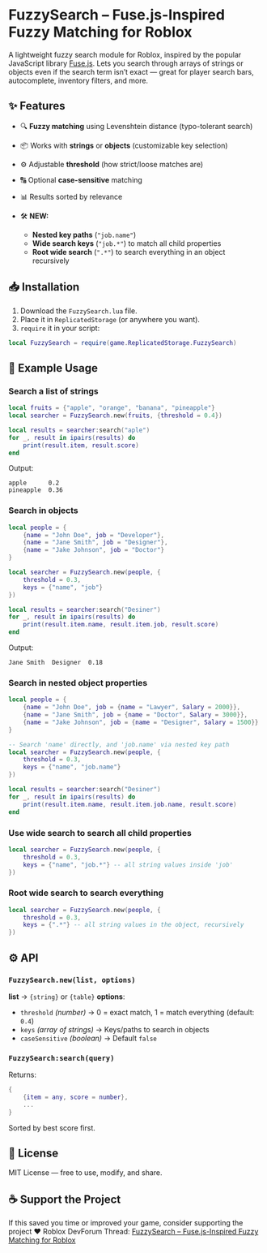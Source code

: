 # FuzzySearch – Fuse.js-Inspired Fuzzy Matching for Roblox

A lightweight fuzzy search module for Roblox, inspired by the popular JavaScript library [Fuse.js](https://fusejs.io/).
Lets you search through arrays of strings or objects even if the search term isn’t exact — great for player search bars, autocomplete, inventory filters, and more.

## ✨ Features

* 🔍 **Fuzzy matching** using Levenshtein distance (typo-tolerant search)
* 📦 Works with **strings** or **objects** (customizable key selection)
* ⚙️ Adjustable **threshold** (how strict/loose matches are)
* 🔠 Optional **case-sensitive** matching
* 📊 Results sorted by relevance
* 🛠 **NEW:**

  * **Nested key paths** (`"job.name"`)
  * **Wide search keys** (`"job.*"`) to match all child properties
  * **Root wide search** (`".*"`) to search everything in an object recursively

## 📥 Installation

1. Download the `FuzzySearch.lua` file.
2. Place it in `ReplicatedStorage` (or anywhere you want).
3. `require` it in your script:

```lua
local FuzzySearch = require(game.ReplicatedStorage.FuzzySearch)
```

## 📌 Example Usage

### Search a list of strings

```lua
local fruits = {"apple", "orange", "banana", "pineapple"}
local searcher = FuzzySearch.new(fruits, {threshold = 0.4})

local results = searcher:search("aple")
for _, result in ipairs(results) do
    print(result.item, result.score)
end
```

Output:

```
apple      0.2
pineapple  0.36
```

### Search in objects

```lua
local people = {
    {name = "John Doe", job = "Developer"},
    {name = "Jane Smith", job = "Designer"},
    {name = "Jake Johnson", job = "Doctor"}
}

local searcher = FuzzySearch.new(people, {
    threshold = 0.3,
    keys = {"name", "job"}
})

local results = searcher:search("Desiner")
for _, result in ipairs(results) do
    print(result.item.name, result.item.job, result.score)
end
```

Output:

```
Jane Smith  Designer  0.18
```

### Search in nested object properties

```lua
local people = {
    {name = "John Doe", job = {name = "Lawyer", Salary = 2000}},
    {name = "Jane Smith", job = {name = "Doctor", Salary = 3000}},
    {name = "Jake Johnson", job = {name = "Designer", Salary = 1500}}
}

-- Search 'name' directly, and 'job.name' via nested key path
local searcher = FuzzySearch.new(people, {
    threshold = 0.3,
    keys = {"name", "job.name"}
})

local results = searcher:search("Desiner")
for _, result in ipairs(results) do
    print(result.item.name, result.item.job.name, result.score)
end
```

### Use wide search to search all child properties

```lua
local searcher = FuzzySearch.new(people, {
    threshold = 0.3,
    keys = {"name", "job.*"} -- all string values inside 'job'
})
```

### Root wide search to search everything

```lua
local searcher = FuzzySearch.new(people, {
    threshold = 0.3,
    keys = {".*"} -- all string values in the object, recursively
})
```

## ⚙️ API

### `FuzzySearch.new(list, options)`

**list** → `{string}` or `{table}`
**options**:

* `threshold` *(number)* → 0 = exact match, 1 = match everything (default: `0.4`)
* `keys` *(array of strings)* → Keys/paths to search in objects
* `caseSensitive` *(boolean)* → Default `false`

### `FuzzySearch:search(query)`

Returns:

```lua
{
    {item = any, score = number},
    ...
}
```

Sorted by best score first.

## 📜 License

MIT License — free to use, modify, and share.

## ☕ Support the Project

If this saved you time or improved your game, consider supporting the project ❤️
Roblox DevForum Thread: [FuzzySearch – Fuse.js-Inspired Fuzzy Matching for Roblox](https://devforum.roblox.com/t/fuzzy-search-%E2%80%93-fusejs-inspired-fuzzy-matching-for-roblox/3875736)
